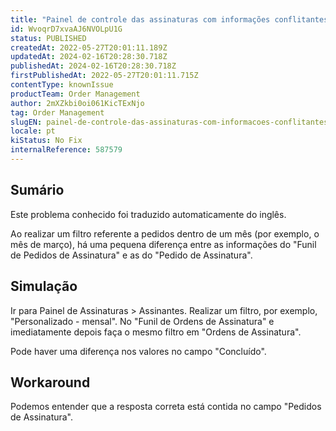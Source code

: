 ```yaml
---
title: "Painel de controle das assinaturas com informações conflitantes"
id: WvoqrD7xvaAJ6NVOLpU1G
status: PUBLISHED
createdAt: 2022-05-27T20:01:11.189Z
updatedAt: 2024-02-16T20:28:30.718Z
publishedAt: 2024-02-16T20:28:30.718Z
firstPublishedAt: 2022-05-27T20:01:11.715Z
contentType: knownIssue
productTeam: Order Management
author: 2mXZkbi0oi061KicTExNjo
tag: Order Management
slugEN: painel-de-controle-das-assinaturas-com-informacoes-conflitantes
locale: pt
kiStatus: No Fix
internalReference: 587579
---
```


## Sumário

<div class="alert alert-info">
  <p>Este problema conhecido foi traduzido automaticamente do inglês.</p>
</div>



Ao realizar um filtro referente a pedidos dentro de um mês (por exemplo, o mês de março), há uma pequena diferença entre as informações do "Funil de Pedidos de Assinatura" e as do "Pedido de Assinatura".






## Simulação



Ir para Painel de Assinaturas > Assinantes. Realizar um filtro, por exemplo, "Personalizado - mensal". No "Funil de Ordens de Assinatura" e imediatamente depois faça o mesmo filtro em "Ordens de Assinatura".

Pode haver uma diferença nos valores no campo "Concluído".






## Workaround



Podemos entender que a resposta correta está contida no campo "Pedidos de Assinatura".

